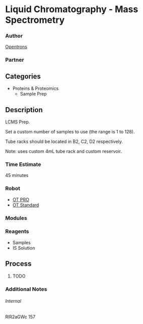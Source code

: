 # Liquid Chromatography - Mass Spectrometry

### Author
[Opentrons](http://www.opentrons.com/)

### Partner


## Categories
* Proteins & Proteomics
  * Sample Prep


## Description
LCMS Prep.

Set a custom number of samples to use (the range is 1 to 128).

Tube racks should be located in B2, C2, D2 respectively.

Note: uses custom 4mL tube rack and custom reservoir.

### Time Estimate
45 minutes

### Robot
* [OT PRO](https://opentrons.com/ot-one-pro)
* [OT Standard](https://opentrons.com/ot-one-standard)

### Modules


### Reagents
* Samples
* IS Solution

## Process
1. TODO

### Additional Notes


###### Internal
RlR2aGWc
157
